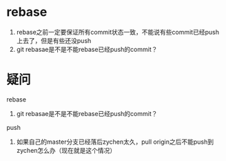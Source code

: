 

# rebase

1. rebase之前一定要保证所有commit状态一致，不能说有些commit已经push上去了，但是有些还没push
2. git rebasae是不是不能rebase已经push的commit？





# 疑问

rebase

1. git rebasae是不是不能rebase已经push的commit？



push

1. 如果自己的master分支已经落后zychen太久，pull origin之后不能push到zychen怎么办（现在就是这个情况）